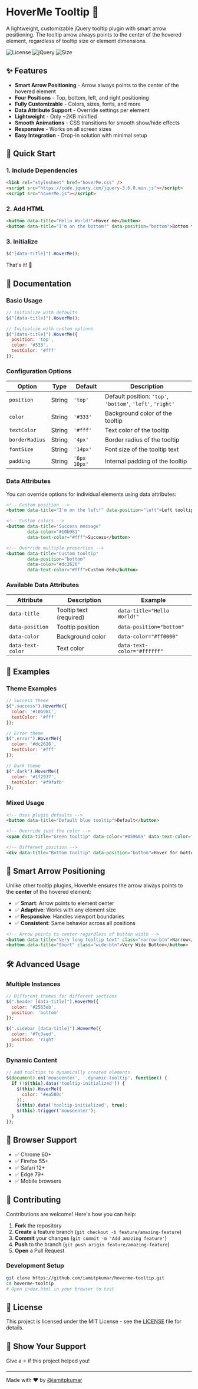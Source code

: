 # HoverMe Tooltip 🎯

A lightweight, customizable jQuery tooltip plugin with smart arrow positioning. The tooltip arrow always points to the center of the hovered element, regardless of tooltip size or element dimensions.

![License](https://img.shields.io/badge/license-MIT-blue.svg)
![jQuery](https://img.shields.io/badge/jQuery-3.6+-blue.svg)
![Size](https://img.shields.io/badge/size-~2KB-green.svg)

## ✨ Features

- **Smart Arrow Positioning** - Arrow always points to the center of the hovered element
- **Four Positions** - Top, bottom, left, and right positioning
- **Fully Customizable** - Colors, sizes, fonts, and more
- **Data Attribute Support** - Override settings per element
- **Lightweight** - Only ~2KB minified
- **Smooth Animations** - CSS transitions for smooth show/hide effects
- **Responsive** - Works on all screen sizes
- **Easy Integration** - Drop-in solution with minimal setup

## 🚀 Quick Start

### 1. Include Dependencies

```html
<link rel="stylesheet" href="hoverMe.css" />
<script src="https://code.jquery.com/jquery-3.6.0.min.js"></script>
<script src="hoverMe.js"></script>
```

### 2. Add HTML

```html
<button data-title="Hello World!">Hover me</button>
<button data-title="I'm on the bottom!" data-position="bottom">Bottom tooltip</button>
```

### 3. Initialize

```javascript
$("[data-title]").HoverMe();
```

That's it! 🎉

## 📖 Documentation

### Basic Usage

```javascript
// Initialize with defaults
$("[data-title]").HoverMe();

// Initialize with custom options
$("[data-title]").HoverMe({
  position: 'top',
  color: '#333',
  textColor: '#fff'
});
```

### Configuration Options

| Option | Type | Default | Description |
|--------|------|---------|-------------|
| `position` | String | `'top'` | Default position: `'top'`, `'bottom'`, `'left'`, `'right'` |
| `color` | String | `'#333'` | Background color of the tooltip |
| `textColor` | String | `'#fff'` | Text color of the tooltip |
| `borderRadius` | String | `'4px'` | Border radius of the tooltip |
| `fontSize` | String | `'14px'` | Font size of the tooltip text |
| `padding` | String | `'6px 10px'` | Internal padding of the tooltip |

### Data Attributes

You can override options for individual elements using data attributes:

```html
<!-- Custom position -->
<button data-title="I'm on the left!" data-position="left">Left tooltip</button>

<!-- Custom colors -->
<button data-title="Success message" 
        data-color="#10b981" 
        data-text-color="#fff">Success</button>

<!-- Override multiple properties -->
<button data-title="Custom tooltip" 
        data-position="bottom"
        data-color="#dc2626" 
        data-text-color="#fff">Custom Red</button>
```

### Available Data Attributes

| Attribute | Description | Example |
|-----------|-------------|---------|
| `data-title` | Tooltip text (required) | `data-title="Hello World!"` |
| `data-position` | Tooltip position | `data-position="bottom"` |
| `data-color` | Background color | `data-color="#ff0000"` |
| `data-text-color` | Text color | `data-text-color="#ffffff"` |

## 🎨 Examples

### Theme Examples

```javascript
// Success theme
$(".success").HoverMe({
  color: '#10b981',
  textColor: '#fff'
});

// Error theme  
$(".error").HoverMe({
  color: '#dc2626',
  textColor: '#fff'
});

// Dark theme
$(".dark").HoverMe({
  color: '#1f2937',
  textColor: '#f9fafb'
});
```

### Mixed Usage

```html
<!-- Uses plugin defaults -->
<button data-title="Default blue tooltip">Default</button>

<!-- Override just the color -->
<span data-title="Green tooltip" data-color="#059669" data-text-color="#fff">Success</span>

<!-- Different position -->
<div data-title="Bottom tooltip" data-position="bottom">Hover for bottom</div>
```

## 🎯 Smart Arrow Positioning

Unlike other tooltip plugins, HoverMe ensures the arrow always points to the **center** of the hovered element:

- ✅ **Smart**: Arrow points to element center
- ✅ **Adaptive**: Works with any element size  
- ✅ **Responsive**: Handles viewport boundaries
- ✅ **Consistent**: Same behavior across all positions

```html
<!-- Arrow points to center regardless of button width -->
<button data-title="Very long tooltip text" class="narrow-btn">Narrow</button>
<button data-title="Short" class="wide-btn">Very Wide Button</button>
```

## 🛠️ Advanced Usage

### Multiple Instances

```javascript
// Different themes for different sections
$(".header [data-title]").HoverMe({
  color: '#2563eb',
  position: 'bottom'
});

$(".sidebar [data-title]").HoverMe({
  color: '#7c3aed',
  position: 'right'
});
```

### Dynamic Content

```javascript
// Add tooltips to dynamically created elements
$(document).on('mouseenter', '.dynamic-tooltip', function() {
  if (!$(this).data('tooltip-initialized')) {
    $(this).HoverMe({
      color: '#ea580c'
    });
    $(this).data('tooltip-initialized', true);
    $(this).trigger('mouseenter');
  }
});
```

## 📱 Browser Support

- ✅ Chrome 60+
- ✅ Firefox 55+
- ✅ Safari 12+
- ✅ Edge 79+
- ✅ Mobile browsers

## 🤝 Contributing

Contributions are welcome! Here's how you can help:

1. **Fork** the repository
2. **Create** a feature branch (`git checkout -b feature/amazing-feature`)
3. **Commit** your changes (`git commit -m 'Add amazing feature'`)
4. **Push** to the branch (`git push origin feature/amazing-feature`)
5. **Open** a Pull Request

### Development Setup

```bash
git clone https://github.com/iamitpkumar/hoverme-tooltip.git
cd hoverme-tooltip
# Open index.html in your browser to test
```

## 📝 License

This project is licensed under the MIT License - see the [LICENSE](LICENSE) file for details.


## 🌟 Show Your Support

Give a ⭐️ if this project helped you!

---

Made with ❤️ by [@iamitpkumar](https://github.com/iamitpkumar)
